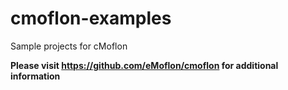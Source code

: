 # cmoflon-examples
Sample projects for cMoflon

**Please visit https://github.com/eMoflon/cmoflon for additional information**

